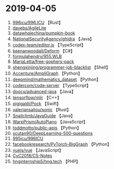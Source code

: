 # 2019-04-05

1. [996icu/996.ICU](https://github.com/996icu/996.ICU) 【Rust】
2. [davebs/AgileLite](https://github.com/davebs/AgileLite) 
3. [datawhalechina/pumpkin-book](https://github.com/datawhalechina/pumpkin-book) 
4. [NationalSecurityAgency/ghidra](https://github.com/NationalSecurityAgency/ghidra) 【Java】
5. [codex-team/editor.js](https://github.com/codex-team/editor.js) 【TypeScript】
6. [keenanwoodall/Deform](https://github.com/keenanwoodall/Deform) 【C#】
7. [formulahendry/955.WLB](https://github.com/formulahendry/955.WLB) 
8. [MariaLetta/free-gophers-pack](https://github.com/MariaLetta/free-gophers-pack) 
9. [shengxinjing/programmer-job-blacklist](https://github.com/shengxinjing/programmer-job-blacklist) 【Shell】
10. [Accenture/AmpliGraph](https://github.com/Accenture/AmpliGraph) 【Python】
11. [deepmind/mathematics_dataset](https://github.com/deepmind/mathematics_dataset) 【Python】
12. [codercom/code-server](https://github.com/codercom/code-server) 【TypeScript】
13. [doocs/advanced-java](https://github.com/doocs/advanced-java) 【Java】
14. [tensorflow/mlir](https://github.com/tensorflow/mlir) 【C++】
15. [pigigaldi/Pock](https://github.com/pigigaldi/Pock) 【Swift】
16. [valeriansaliou/sonic](https://github.com/valeriansaliou/sonic) 【Rust】
17. [Snailclimb/JavaGuide](https://github.com/Snailclimb/JavaGuide) 【Java】
18. [WarpPrism/AutoPiano](https://github.com/WarpPrism/AutoPiano) 【JavaScript】
19. [toddmotto/public-apis](https://github.com/toddmotto/public-apis) 【Python】
20. [scutan90/DeepLearning-500-questions](https://github.com/scutan90/DeepLearning-500-questions) 
21. [995icu/996ICU](https://github.com/995icu/996ICU) 
22. [facebookresearch/PyTorch-BigGraph](https://github.com/facebookresearch/PyTorch-BigGraph) 【Python】
23. [vuejs/vue](https://github.com/vuejs/vue) 【JavaScript】
24. [CyC2018/CS-Notes](https://github.com/CyC2018/CS-Notes) 
25. [hnginternship5/hng.tech](https://github.com/hnginternship5/hng.tech) 【PHP】
